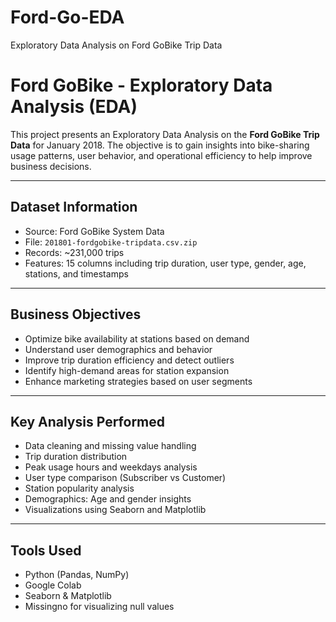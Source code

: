 # Ford-Go-EDA
Exploratory Data Analysis on Ford GoBike Trip Data
#  Ford GoBike - Exploratory Data Analysis (EDA)

This project presents an Exploratory Data Analysis on the **Ford GoBike Trip Data** for January 2018. The objective is to gain insights into bike-sharing usage patterns, user behavior, and operational efficiency to help improve business decisions.

---

##  Dataset Information

- Source: Ford GoBike System Data
- File: `201801-fordgobike-tripdata.csv.zip`
- Records: ~231,000 trips
- Features: 15 columns including trip duration, user type, gender, age, stations, and timestamps

---

##  Business Objectives

- Optimize bike availability at stations based on demand
- Understand user demographics and behavior
- Improve trip duration efficiency and detect outliers
- Identify high-demand areas for station expansion
- Enhance marketing strategies based on user segments

---

##  Key Analysis Performed

- Data cleaning and missing value handling
- Trip duration distribution
- Peak usage hours and weekdays analysis
- User type comparison (Subscriber vs Customer)
- Station popularity analysis
- Demographics: Age and gender insights
- Visualizations using Seaborn and Matplotlib

---

##  Tools Used

- Python (Pandas, NumPy)
- Google Colab
- Seaborn & Matplotlib
- Missingno for visualizing null values


